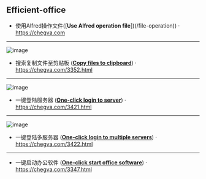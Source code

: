 ## Efficient-office
- 使用Alfred操作文件([**Use Alfred operation file**])(/file-operation)) · https://chegva.com
---
![image](https://github.com/anzhihe/Efficient-office/blob/master/copy-files-to-clipboard/File-Copy-demo.gif)
- 搜索复制文件至剪贴板 ([**Copy files to clipboard**](/copy-files-to-clipboard)) · https://chegva.com/3352.html
---
![image](https://github.com/anzhihe/Efficient-office/blob/master/one-click-login-server/Alfred-Server-demo.gif)
- 一键登陆服务器 ([**One-click login to server**](/one-click-login-server)) · https://chegva.com/3421.html
---
![image](https://github.com/anzhihe/Efficient-office/blob/master/login-multiple-servers/Login-Multiple-Servers.gif)
- 一键登陆多服务器 ([**One-click login to multiple servers**](/login-multiple-servers)) · https://chegva.com/3422.html
---
- 一键启动办公软件 ([**One-click start office software**](/one-click-start-software)) · https://chegva.com/3347.html 
